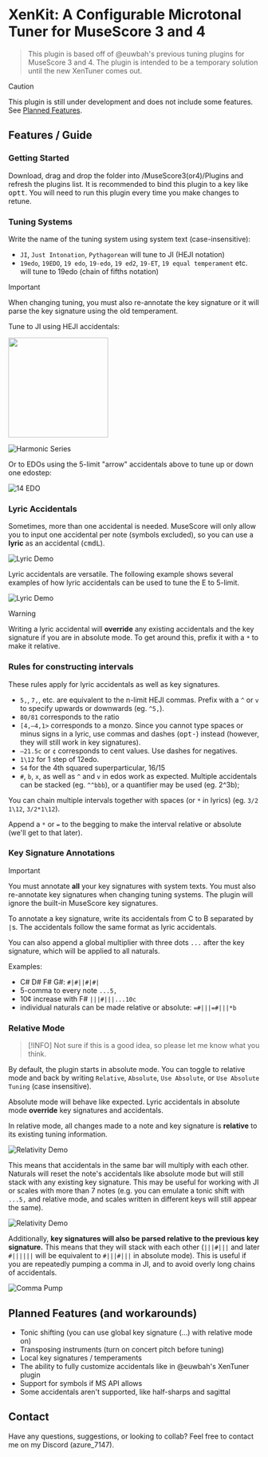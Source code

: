 # XenKit: A Configurable Microtonal Tuner for MuseScore 3 and 4

> This plugin is based off of @euwbah's previous tuning plugins for MuseScore 3 and 4. The plugin is intended to be a temporary solution until the new XenTuner comes out.

> [!CAUTION]
> This plugin is still under development and does not include some features. See [Planned Features](#Planned-Features-and-workarounds).


## Features / Guide

### Getting Started

Download, drag and drop the folder into /MuseScore3(or4)/Plugins and refresh the plugins list. It is recommended to bind this plugin to a key like <kbd>opt</kbd><kbd>t</kbd>. You will need to run this plugin every time you make changes to retune.

### Tuning Systems

Write the name of the tuning system using system text (case-insensitive):

- `JI`, `Just Intonation`, `Pythagorean` will tune to JI (HEJI notation)
- `19edo`, `19EDO`, `19 edo`, `19-edo`, `19 ed2`, `19-ET`, `19 equal temperament` etc. will tune to 19edo (chain of fifths notation)


> [!IMPORTANT]
> When changing tuning, you must also re-annotate the key signature or it will parse the key signature using the old temperament.


Tune to JI using HEJI accidentals:

<img src="img/Accidentals.png" width="200" />

![Harmonic Series](img/HarmonicSeries.png)

Or to EDOs using the 5-limit "arrow" accidentals above to tune up or down one edostep:

![14 EDO](img/EDO.png)


### Lyric Accidentals

Sometimes, more than one accidental is needed. MuseScore will only allow you to input one accidental per note (symbols excluded), so you can use a **lyric** as an accidental (<kbd>cmd</kbd><kbd>L</kbd>).

![Lyric Demo](img/LyricDemo2.png)

Lyric accidentals are versatile. The following example shows several examples of how lyric accidentals can be used to tune the E to 5-limit.

![Lyric Demo](img/LyricDemo.png)

> [!WARNING]
> Writing a lyric accidental will **override** any existing accidentals and the key signature if you are in absolute mode. To get around this, prefix it with a `*` to make it relative.


### Rules for constructing intervals
These rules apply for lyric accidentals as well as key signatures.
- `5,`, `7,`, etc. are equivalent to the n-limit HEJI commas. Prefix with a `^` or `v` to specify upwards or downwards (eg. `^5,`).
- `80/81` corresponds to the ratio
- `[4,–4,1>` corresponds to a monzo. Since you cannot type spaces or minus signs in a lyric, use commas and dashes (<kbd>opt</kbd><kbd>-</kbd>) instead (however, they will still work in key signatures).
- `–21.5c` or `¢` corresponds to cent values. Use dashes for negatives.
- `1\12` for 1 step of 12edo.
- `S4` for the 4th squared superparticular, 16/15
- `#`, `b`, `x`, as well as `^` and `v` in edos work as expected. Multiple accidentals can be stacked (eg. `^^bbb`), or a quantifier may be used (eg. 2^3b);

You can chain multiple intervals together with spaces (or `*` in lyrics) (eg. `3/2 1\12`, `3/2*1\12`).

Append a `*` or `=` to the begging to make the interval relative or absolute (we'll get to that later).


### Key Signature Annotations

> [!IMPORTANT]
> You must annotate **all** your key signatures with system texts. You must also re-annotate key signatures when changing tuning systems. The plugin will ignore the built-in MuseScore key signatures.

To annotate a key signature, write its accidentals from C to B separated by `|`s. The accidentals follow the same format as lyric accidentals.

You can also append a global multiplier with three dots `...` after the key signature, which will be applied to all naturals.

Examples:
- C# D# F# G#: `#|#||#|#|`
- 5-comma to every note `...5,`
- 10¢ increase with F# `|||#|||...10c`
- individual naturals can be made relative or absolute: `=#|||=#|||*b`


### Relative Mode

> [!INFO]
> Not sure if this is a good idea, so please let me know what you think.

By default, the plugin starts in absolute mode. You can toggle to relative mode and back by writing `Relative`, `Absolute`, `Use Absolute`, or `Use Absolute Tuning` (case insensitive).

Absolute mode will behave like expected. Lyric accidentals in absolute mode **override** key signatures and accidentals.

In relative mode, all changes made to a note and key signature is **relative** to its existing tuning information.

![Relativity Demo](img/RelativeDemo.png)

This means that accidentals in the same bar will multiply with each other.
Naturals will reset the note's accidentals like absolute mode but will still stack with any existing key signature.
This may be useful for working with JI or scales with more than 7 notes (e.g. you can emulate a tonic shift with `...5,` and relative mode, and scales written in different keys will still appear the same).

![Relativity Demo](img/RelativeDemo2.png)

Additionally, **key signatures will also be parsed relative to the previous key signature.** This means that they will stack with each other (`|||#|||` and later `#||||||` will be equivalent to `#|||#|||` in absolute mode).
This is useful if you are repeatedly pumping a comma in JI, and to avoid overly long chains of accidentals.

![Comma Pump](img/CommaPump.png)


## Planned Features (and workarounds)

- Tonic shifting (you can use global key signature (...) with relative mode on)
- Transposing instruments (turn on concert pitch before tuning)
- Local key signatures / temperaments
- The ability to fully customize accidentals like in @euwbah's XenTuner plugin
- Support for symbols if MS API allows
- Some accidentals aren't supported, like half-sharps and sagittal


## Contact

Have any questions, suggestions, or looking to collab? Feel free to contact me on my Discord (azure_7147).

